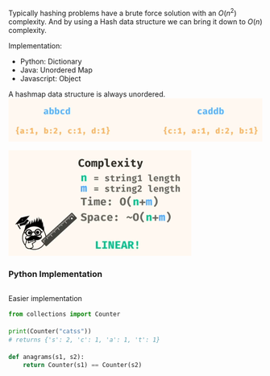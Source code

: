 Typically hashing problems have a brute force solution with an $O(n^2)$ complexity. And by using a Hash data structure we can bring it down to $O(n)$ complexity.

Implementation:
- Python: Dictionary
- Java: Unordered Map
- Javascript: Object

A hashmap data structure is always unordered.
![alt text](images/image.png)


![alt text](images/image-2.png)

### Python Implementation

```python

```

Easier implementation

```python
from collections import Counter

print(Counter("catss"))
# returns {'s': 2, 'c': 1, 'a': 1, 't': 1}

def anagrams(s1, s2):
    return Counter(s1) == Counter(s2)
```